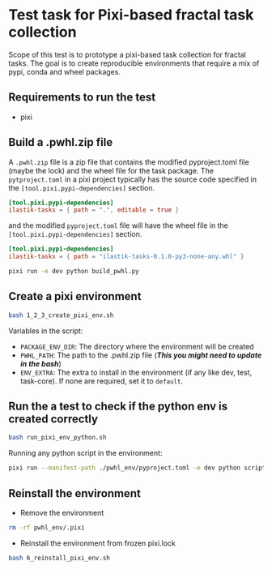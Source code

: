 # Test task for Pixi-based fractal task collection

Scope of this test is to prototype a pixi-based task collection for fractal tasks.
The goal is to create reproducible environments that require a mix of pypi, conda and wheel packages.

## Requirements to run the test

* pixi

## Build a .pwhl.zip file

A `.pwhl.zip` file is a zip file that contains the modified pyproject.toml file (maybe the lock) and the wheel file for the task package.
The `pytproject.toml` in a pixi project typically has the source code specified in the `[tool.pixi.pypi-dependencies]` section.

```toml
[tool.pixi.pypi-dependencies]
ilastik-tasks = { path = ".", editable = true }
```

and the modified `pyproject.toml` file will have the wheel file in the `[tool.pixi.pypi-dependencies]` section.

```toml
[tool.pixi.pypi-dependencies]
ilastik-tasks = { path = "ilastik-tasks-0.1.0-py3-none-any.whl" }
```

```bash
pixi run -e dev python build_pwhl.py
```

## Create a pixi environment

```bash
bash 1_2_3_create_pixi_env.sh
```

Variables in the script:

* `PACKAGE_ENV_DIR`: The directory where the environment will be created
* `PWHL_PATH`: The path to the .pwhl.zip file (***This you might need to update in the bash***)
* `ENV_EXTRA`: The extra to install in the environment (if any like dev, test, task-core). If none are required, set it to `default`.

## Run the a test to check if the python env is created correctly

```bash
bash run_pixi_env_python.sh
```

Running any python script in the environment:

```bash
pixi run --manifest-path ./pwhl_env/pyproject.toml -e dev python script.py
```

## Reinstall the environment

* Remove the environment

```bash
rm -rf pwhl_env/.pixi  
```

* Reinstall the environment from frozen pixi.lock

```bash
bash 6_reinstall_pixi_env.sh
```
